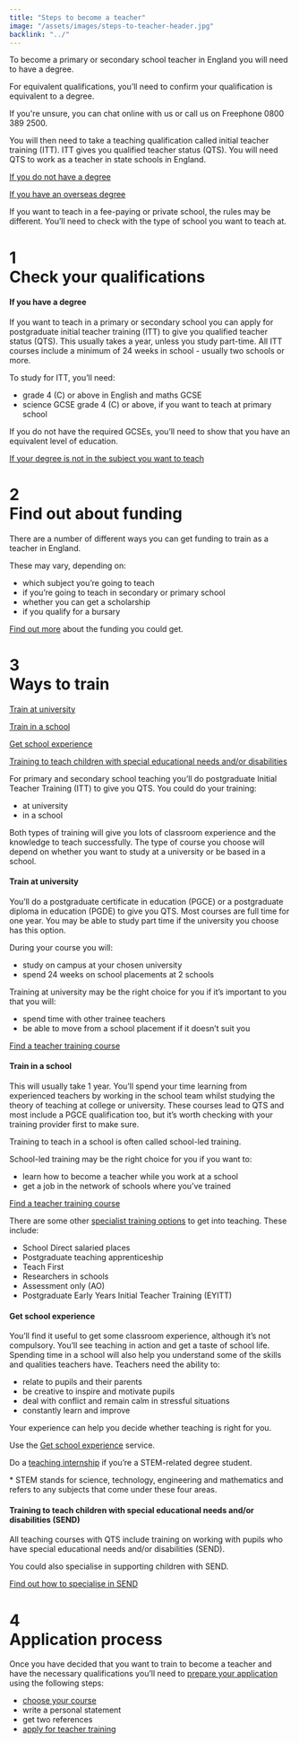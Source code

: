 ```yaml
---
title: "Steps to become a teacher"
image: "/assets/images/steps-to-teacher-header.jpg"
backlink: "../"
---
```


<div class="content__right">
</div>

<div class="content__left">
  
  <p class="content-alert">To become a primary or secondary school teacher in England you will need to have a degree.</p>

  <p>For equivalent qualifications, you’ll need to confirm your qualification is equivalent to a degree.</p>

  <p>If you're unsure, you can chat online with us or call us on Freephone 0800 389 2500.</p> 

  <p>
    You will then need to take a teaching qualification called initial teacher training (ITT). ITT gives you qualified teacher status (QTS). You will need QTS to work as a teacher in state schools in England.
  </p>
  
  <p>
    <a href="./if-you-need-to-get-the-right-qualifications#if-you-dont-have-a-degree">If you do not have a degree</a>
  </p>

  <p>
    <a href="./if-you-need-to-get-the-right-qualifications#if-you-have-an-overseas-degree">If you have an overseas degree</a>
  </p>

  <p>
    If you want to teach in a fee-paying or private school, the rules may be different. You’ll need to check with the type of school you want to teach at.
  </p>

  <div class="steps-header">
    <h1>
      <div class="steps-header__number"><span>1</span></div>
      Check your qualifications
      <i class="fas fa-chevron-up"></i>
    </h1>
  </div>


  <h4>If you have a degree</h4>

  <p>
    If you want to teach in a primary or secondary school you can apply for postgraduate initial teacher training (ITT) to give you qualified teacher status (QTS).  This usually takes a year, unless you study part-time.  All ITT courses include a minimum of 24 weeks in school - usually two schools or more.
  </p>

  <p>
    To study for ITT, you’ll need:
  </p>

  <ul>
    <li>grade 4 (C) or above in English and maths GCSE</li>
    <li>science GCSE grade 4 (C) or above, if you want to teach at primary school</li>
  </ul>

  <p>
    If you do not have the required GCSEs, you’ll need to show that you have an equivalent level of education.
  </p>

  <a href="./if-you-need-to-get-the-right-qualifications#if-your-degree-is-not-in-the-subject-you-want-to-teach">If your degree is not in the subject you want to teach</a>

  <div class="steps-header">
    <h1>
      <div class="steps-header__number"><span>2</span></div>
      Find out about funding
      <i class="fas fa-chevron-up"></i>
    </h1>
  </div>

  <p>
    There are a number of different ways you can get funding to train as a teacher in England.  
  </p>

  <p>
    These may vary, depending on: 
  </p>

  <ul>
    <li>which subject you’re going to teach</li>
    <li>if you’re going to teach in secondary or primary school</li>
    <li>whether you can get a scholarship</li>
    <li>if you qualify for a bursary</li>
  </ul>

  <p>
    <a href="../funding-your-training">Find out more</a> about the funding you could get. 
  </p>

  <div class="steps-header">
    <h1>
      <div class="steps-header__number"><span>3</span></div>
      Ways to train
      <i class="fas fa-chevron-up"></i>
    </h1>
  </div>
  
  <p><a href="#train-at-university">Train at university</a></p>
  <p><a href="#train-in-a-school">Train in a school</a></p>
  <p><a href="#get-school-experience">Get school experience</a></p>
  <p><a href="#teaching-children-with-special-educational-needs">Training to teach children with special educational needs and/or disabilities</a></p>

  <p>
    For primary and secondary school teaching you’ll do postgraduate Initial Teacher Training (ITT) to give you QTS. You could do your training:
  </p>

  <ul>
    <li>at university</li>
    <li>in a school</li>
  </ul>

  <p>
    Both types of training will give you lots of classroom experience and the knowledge to teach successfully. The type of course you choose will depend on whether you want to study at a university or be based in a school.
  </p>

  <h4 id="train-at-university">Train at university</h4>

  <p>
    You’ll do a postgraduate certificate in education (PGCE) or a postgraduate diploma in education (PGDE) to give you QTS. Most courses are full time for one year. You may be able to study part time if the university you choose has this option.
  </p>

  <p>
    During your course you will:
  </p>

  <ul>
    <li>study on campus at your chosen university</li>
    <li>spend 24 weeks on school placements at 2 schools</li>
  </ul>

  <p>
    Training at university may be the right choice for you if it’s important to you that you will:
  </p>

  <ul>
    <li>spend time with other trainee teachers</li>
    <li>be able to move from a school placement if it doesn’t suit you</li>
  </ul>

  <p>
    <a href="https://www.gov.uk/find-postgraduate-teacher-training-courses">Find a teacher training course</a>
  </p>
  
  <h4 id="train-in-a-school">Train in a school</h4>

  <p>
    This will usually take 1 year. You’ll spend your time learning from experienced teachers by working in the school team whilst studying the theory of teaching at college or university.  These courses lead to QTS and most include a PGCE qualification too, but it’s worth checking with your training provider first to make sure. 
  </p>

  <p>
    Training to teach in a school is often called school-led training.
  </p>

  <p>
    School-led training may be the right choice for you if you want to:
  </p>

  <ul>
    <li>learn how to become a teacher while you work at a school</li>
    <li>get a job in the network of schools where you’ve trained</li>
  </ul>

  <p>
    <a href="https://www.gov.uk/find-postgraduate-teacher-training-courses">Find a teacher training course</a>
  </p>

  <p>
    There are some other <a href="./if-you-need-to-get-the-right-qualifications#specialist-ways-to-get-into-teaching">specialist training options</a> to get into teaching. These include:
    <ul>
      <li>School Direct salaried places</li>
      <li>Postgraduate teaching apprenticeship</li>
      <li>Teach First</li>
      <li>Researchers in schools</li>
      <li>Assessment only (AO)</li>
      <li>Postgraduate Early Years Initial Teacher Training (EYITT)</li>
    </ul>
  </p>
  
  <h4 id="get-school-experience">Get school experience</h4>
  
  <p>
    You’ll find it useful to get some classroom experience, although it’s not compulsory. You’ll see teaching in action and get a taste of school life. Spending time in a school will also help you understand some of the skills and qualities teachers have. Teachers need the ability to:
  </p>

  <ul>
    <li>relate to pupils and their parents</li>
    <li>be creative to inspire and motivate pupils</li>
    <li>deal with conflict and remain calm in stressful situations</li>
    <li>constantly learn and improve</li>
  </ul>

  <p>
    Your experience can help you decide whether teaching is right for you.
  </p>

  <p>
    Use the <a href="https://schoolexperience.education.gov.uk" target="_blank">Get school experience</a> service.
  </p>

  <p>
    Do a <a href="https://www.gov.uk/guidance/paid-internships-for-teaching" target="_blank">teaching internship</a> if you’re a STEM-related degree student.
  </p>

  <p>
    * STEM stands for science, technology, engineering and mathematics and refers to any subjects that come under these four areas.
  </p>
  
  <h4 id="teaching-children-with-special-educational-needs">Training to teach children with special educational needs and/or disabilities (SEND)</h4>

  <p>
    All teaching courses with QTS include training on working with pupils who have special educational needs and/or disabilities (SEND).
  </p>

  <p>
    You could also specialise in supporting children with SEND.
  </p>

  <a href="./choose-a-course-with-a-send-specialism">Find out how to specialise in SEND</a>

  <div class="steps-header">
    <h1>
      <div class="steps-header__number"><span>4</span></div>
      Application process
      <i class="fas fa-chevron-up"></i>
    </h1>
  </div>

  <p>
    Once you have decided that you want to train to become a teacher and have the necessary qualifications you’ll need to 
    <a href="https://qa.apply-for-teacher-training.education.gov.uk/candidate">prepare your application</a> using the following steps:
  </p>

  <ul>
    <li><a href="https://www.gov.uk/find-postgraduate-teacher-training-courses">choose your course</a></li>
    <li>write a personal statement</li>
    <li>get two references</li>
    <li><a href="https://qa.apply-for-teacher-training.education.gov.uk/candidate">apply for teacher training</a></li>
  </ul>

</div>


